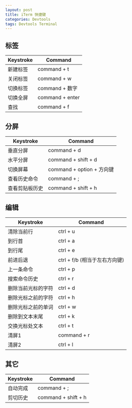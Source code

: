 ```yaml
---
layout: post
title: iTerm 快捷键
categories: Devtools
tags: Devtools Terminal
---
```


## 标签

Keystroke | Command
--- | ---
新建标签 | command + t
关闭标签 | command + w
切换标签 | command + 数字 | command + 左右方向键
切换全屏 | command + enter
查找 | command + f

## 分屏

Keystroke | Command
--- | ---
垂直分屏 | command + d
水平分屏 | command + shift + d
切换屏幕 | command + option + 方向键 | command + [ 或 command + ]
查看历史命令 | command + ;
查看剪贴板历史 | command + shift + h

## 编辑

Keystroke | Command
--- | ---
清除当前行 | ctrl + u
到行首 | ctrl + a
到行尾 | ctrl + e
前进后退 | ctrl + f/b (相当于左右方向键)
上一条命令 | ctrl + p
搜索命令历史 | ctrl + r
删除当前光标的字符 | ctrl + d
删除光标之前的字符 | ctrl + h
删除光标之前的单词 | ctrl + w
删除到文本末尾 | ctrl + k
交换光标处文本 | ctrl + t
清屏1 | command + r
清屏2 | ctrl + l

## 其它

Keystroke | Command
--- | ---
自动完成 | command + ;
剪切历史 | command + shift + h
